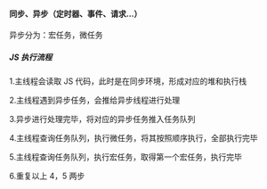 #### 同步、异步（定时器、事件、请求...）

异步分为：宏任务，微任务

##### JS 执行流程

1.主线程会读取 JS 代码，此时是在同步环境，形成对应的堆和执行栈

2.主线程遇到异步任务，会推给异步线程进行处理

3.异步进行处理完毕，将对应的异步任务推入任务队列

4.主线程查询任务队列，执行微任务，将其按照顺序执行，全部执行完毕

5.主线程查询任务队列，执行宏任务，取得第一个宏任务，执行完毕

6.重复以上 4，5 两步

